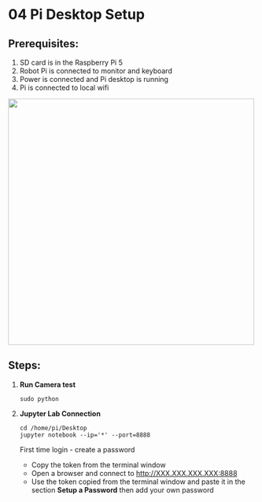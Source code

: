 # **04 Pi Desktop Setup**


## Prerequisites:

1. SD card is in the Raspberry Pi 5
1. Robot Pi is connected to monitor and keyboard
1. Power is connected and Pi desktop is running
1. Pi is connected to local wifi

<img src="https://github.com/stemoutreach/AutonomousEdgeRobotics/blob/main/Session-1/images/PiDesktop.jpg" width="500" > 

## Steps:

1. **Run Camera test**

    ~~~
    sudo python
    ~~~

1. **Jupyter Lab Connection**
  
   ~~~
   cd /home/pi/Desktop
   jupyter notebook --ip='*' --port=8888 
   ~~~

   First time login - create a password
   - Copy the token from the terminal window 
   - Open a browser and connect to http://XXX.XXX.XXX.XXX:8888
   - Use the token copied from the terminal window and paste it in the section **Setup a Password** then add your own password 
